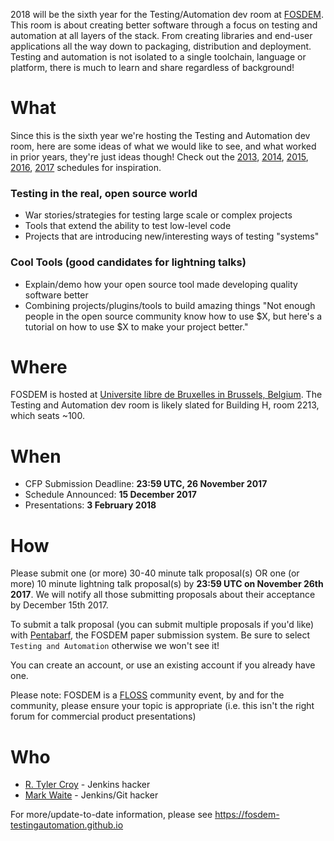 2018 will be the sixth year for the Testing/Automation dev room at
[FOSDEM](https://fosdem.org/2016). This room is about creating better
software through a focus on testing and automation at all layers of
the stack. From creating libraries and end-user applications all the
way down to packaging, distribution and deployment. Testing and
automation is not isolated to a single toolchain, language or
platform, there is much to learn and share regardless of background!

# What

Since this is the sixth year we're hosting the Testing and Automation
dev room, here are some ideas of what we would like to see, and what
worked in prior years, they're just ideas though! Check out the
[2013](https://archive.fosdem.org/2013/schedule/track/testing_and_automation/),
[2014](https://archive.fosdem.org/2014/schedule/track/testing_and_automation/),
[2015](https://archive.fosdem.org/2015/schedule/track/testing_and_automation/),
[2016](https://archive.fosdem.org/2016/schedule/track/testing_and_automation/),
[2017](https://archive.fosdem.org/2017/schedule/track/testing_and_automation/)
schedules for inspiration.

### Testing in the real, open source world

* War stories/strategies for testing large scale or complex projects
* Tools that extend the ability to test low-level code
* Projects that are introducing new/interesting ways of testing "systems"

### Cool Tools (good candidates for lightning talks)

* Explain/demo how your open source tool made developing quality software better
* Combining projects/plugins/tools to build amazing things "Not enough
people in the open source community know how to use $X, but here's a
tutorial on how to use $X to make your project better."

# Where

FOSDEM is hosted at [Universite libre de Bruxelles in Brussels,
Belgium](https://fosdem.org/2018/practical/transportation/). The
Testing and Automation dev room is likely slated for Building H, room
2213, which seats ~100.

# When
 * CFP Submission Deadline: **23:59 UTC, 26 November 2017**
 * Schedule Announced: **15 December 2017**
 * Presentations: **3 February 2018**

# How

Please submit one (or more) 30-40 minute talk proposal(s) OR one (or
more) 10 minute lightning talk proposal(s) by **23:59 UTC on November
26th 2017**. We will notify all those submitting proposals about their
acceptance by December 15th 2017.

To submit a talk proposal (you can submit multiple proposals if you'd
like) with [Pentabarf](https://penta.fosdem.org/submission/FOSDEM18/),
the FOSDEM paper submission system. Be sure to select `Testing and
Automation` otherwise we won't see it!


You can create an account, or use an existing account if you already have one.

Please note: FOSDEM is a
[FLOSS](https://en.wikipedia.org/wiki/Free_and_open-source_software)
community event, by and for the community, please ensure your topic is
appropriate (i.e. this isn't the right forum for commercial product
presentations)

# Who

 * [R. Tyler Croy](https://github.com/rtyler) - Jenkins hacker
 * [Mark Waite](https://github.com/markewaite) - Jenkins/Git hacker


For more/update-to-date information, please see
https://fosdem-testingautomation.github.io
